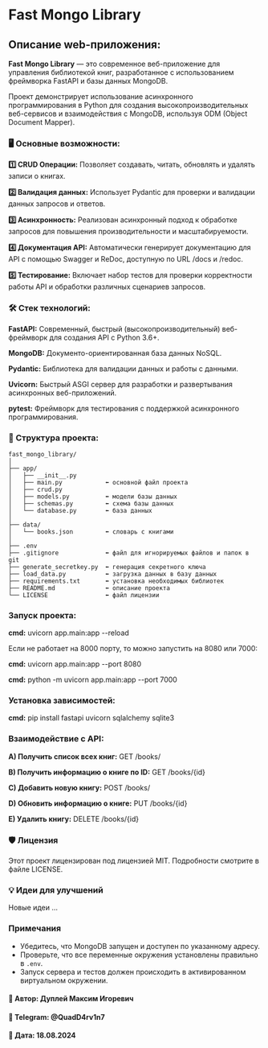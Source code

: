 # Fast Mongo Library

## Описание web-приложения:
**Fast Mongo Library** — это современное веб-приложение для управления библиотекой книг, разработанное с использованием фреймворка FastAPI и базы данных MongoDB.

Проект демонстрирует использование асинхронного программирования в Python для создания высокопроизводительных веб-сервисов и взаимодействия с MongoDB, используя ODM (Object Document Mapper).

### 🖥️ Основные возможности:

**1️⃣ CRUD Операции:** Позволяет создавать, читать, обновлять и удалять записи о книгах.

**2️⃣ Валидация данных:** Использует Pydantic для проверки и валидации данных запросов и ответов.

**3️⃣ Асинхронность:** Реализован асинхронный подход к обработке запросов для повышения производительности и масштабируемости.

**4️⃣ Документация API:** Автоматически генерирует документацию для API с помощью Swagger и ReDoc, доступную по URL /docs и /redoc.

**5️⃣ Тестирование:** Включает набор тестов для проверки корректности работы API и обработки различных сценариев запросов.

### 🛠 Стек технологий:

**FastAPI:** Современный, быстрый (высокопроизводительный) веб-фреймворк для создания API с Python 3.6+.

**MongoDB:** Документо-ориентированная база данных NoSQL.

**Pydantic:** Библиотека для валидации данных и работы с данными.

**Uvicorn:** Быстрый ASGI сервер для разработки и развертывания асинхронных веб-приложений.

**pytest:** Фреймворк для тестирования с поддержкой асинхронного программирования.

### 📖 Структура проекта:
```
fast_mongo_library/
│
├── app/
│   ├── __init__.py
│   ├── main.py            ⬅️ основной файл проекта
│   ├── crud.py
│   ├── models.py          ⬅️ модели базы данных
│   ├── schemas.py         ⬅️ схема базы данных
│   └── database.py        ⬅️ база данных
│
├── data/
│   └── books.json         ⬅️ словарь с книгами
│
├── .env
├── .gitignore             ⬅️ файл для игнорируемых файлов и папок в git
├── generate_secretkey.py  ⬅️ генерация секретного ключа
├── load_data.py           ⬅️ загрузка данных в базу данных
├── requirements.txt       ⬅️ установка необходимых библиотек
├── README.md              ⬅️ описание проекта
└── LICENSE                ⬅️ файл лицензии       
```

### Запуск проекта:
**cmd:** uvicorn app.main:app --reload

Если не работает на 8000 порту, то можно запустить на 8080 или 7000:

**cmd:** uvicorn app.main:app --port 8080

**cmd:** python -m uvicorn app.main:app --port 7000

### Установка зависимостей:
**cmd:** pip install fastapi uvicorn sqlalchemy sqlite3

### Взаимодействие с API:
**A) Получить список всех книг:** GET /books/

**B) Получить информацию о книге по ID:** GET /books/{id}

**C) Добавить новую книгу:** POST /books/

**D) Обновить информацию о книге:** PUT /books/{id}

**E) Удалить книгу:** DELETE /books/{id}

### 🛡 Лицензия
Этот проект лицензирован под лицензией MIT. Подробности смотрите в файле LICENSE.

### 💡 Идеи для улучшений
Новые идеи ...

### Примечания

- Убедитесь, что MongoDB запущен и доступен по указанному адресу.
- Проверьте, что все переменные окружения установлены правильно в `.env`.
- Запуск сервера и тестов должен происходить в активированном виртуальном окружении.


#### 💼 Автор: Дуплей Максим Игоревич
#### 📲 Telegram: @QuadD4rv1n7
#### 📅 Дата: 18.08.2024